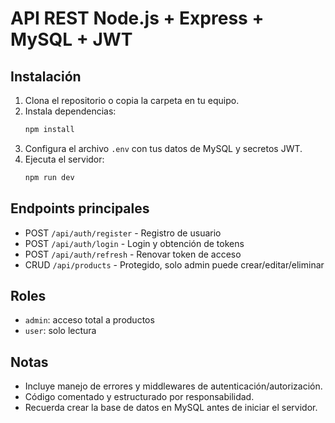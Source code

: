 # API REST Node.js + Express + MySQL + JWT

## Instalación

1. Clona el repositorio o copia la carpeta en tu equipo.
2. Instala dependencias:
   ```bash
   npm install
   ```
3. Configura el archivo `.env` con tus datos de MySQL y secretos JWT.
4. Ejecuta el servidor:
   ```bash
   npm run dev
   ```

## Endpoints principales

- POST `/api/auth/register` - Registro de usuario
- POST `/api/auth/login` - Login y obtención de tokens
- POST `/api/auth/refresh` - Renovar token de acceso
- CRUD `/api/products` - Protegido, solo admin puede crear/editar/eliminar

## Roles

- `admin`: acceso total a productos
- `user`: solo lectura

## Notas

- Incluye manejo de errores y middlewares de autenticación/autorización.
- Código comentado y estructurado por responsabilidad.
- Recuerda crear la base de datos en MySQL antes de iniciar el servidor. 